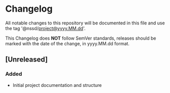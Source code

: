 # Changelog
All notable changes to this repository will be documented in this file and use the tag '@nssd/project@yyyy.MM.dd'.

This Changelog does __NOT__ follow SemVer standards, releases should be marked with the date of the change, in yyyy.MM.dd format.

## [Unreleased]
### Added 
- Initial project documentation and structure


